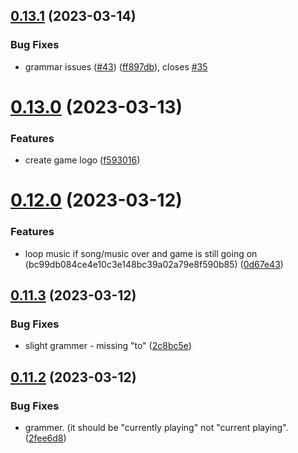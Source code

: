 ## [0.13.1](https://github.com/KendallDoesCoding/Choose-Your-Own-Adventure-Game/compare/v0.13.0...v0.13.1) (2023-03-14)


### Bug Fixes

* grammar issues ([#43](https://github.com/KendallDoesCoding/Choose-Your-Own-Adventure-Game/issues/43)) ([ff897db](https://github.com/KendallDoesCoding/Choose-Your-Own-Adventure-Game/commit/ff897db843e11c9cb0977820bd6be477bfac491a)), closes [#35](https://github.com/KendallDoesCoding/Choose-Your-Own-Adventure-Game/issues/35)



# [0.13.0](https://github.com/KendallDoesCoding/Choose-Your-Own-Adventure-Game/compare/v0.12.0...v0.13.0) (2023-03-13)


### Features

* create game logo ([f593016](https://github.com/KendallDoesCoding/Choose-Your-Own-Adventure-Game/commit/f59301628feb6e75fafecfb1c2af328637389283))



# [0.12.0](https://github.com/KendallDoesCoding/Choose-Your-Own-Adventure-Game/compare/v0.11.3...v0.12.0) (2023-03-12)


### Features

* loop music if song/music over and game is still going on (bc99db084ce4e10c3e148bc39a02a79e8f590b85) ([0d67e43](https://github.com/KendallDoesCoding/Choose-Your-Own-Adventure-Game/commit/0d67e434af96e58f8624cb892e822f357de99150))



## [0.11.3](https://github.com/KendallDoesCoding/Choose-Your-Own-Adventure-Game/compare/v0.11.2...v0.11.3) (2023-03-12)


### Bug Fixes

* slight grammer - missing "to" ([2c8bc5e](https://github.com/KendallDoesCoding/Choose-Your-Own-Adventure-Game/commit/2c8bc5efec9e846e12df0eacc7e3460ee0744451))



## [0.11.2](https://github.com/KendallDoesCoding/Choose-Your-Own-Adventure-Game/compare/v0.11.1...v0.11.2) (2023-03-12)


### Bug Fixes

* grammer. (it should be "currently playing" not "current playing". ([2fee6d8](https://github.com/KendallDoesCoding/Choose-Your-Own-Adventure-Game/commit/2fee6d8c9ec65989ba83e99427e807f3450bad8c))



